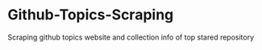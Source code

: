 # Github-Topics-Scraping

Scraping github topics website and collection info of top stared repository
